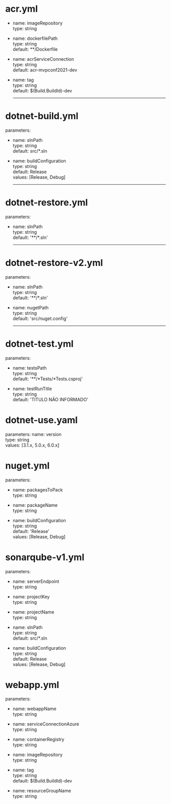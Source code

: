 # acr.yml

- name: imageRepository \
  type: string

- name: dockerfilePath \
  type: string \
  default: **/Dockerfile

- name: acrServiceConnection \
  type: string \
  default: acr-mvpconf2021-dev

- name: tag \
  type: string \
  default: $(Build.BuildId)-dev

  ___

# dotnet-build.yml
parameters:
- name: slnPath \
  type: string \
  default: src/*.sln

- name: buildConfiguration \
  type: string \
  default: Release \
  values: [Release, Debug]

  ___

# dotnet-restore.yml
parameters:
- name: slnPath \
  type: string \
  default: '**/*.sln'

  ___

# dotnet-restore-v2.yml

parameters:
- name: slnPath \
  type: string \
  default: '**/*.sln'

- name: nugetPath \
  type: string \
  default: 'src/nuget.config'

  ___

# dotnet-test.yml

parameters:
- name: testsPath \
  type: string \
  default: '**/*Tests/*Tests.csproj' 

- name: testRunTitle \
  type: string \
  default: 'TITULO NÃO INFORMADO'

# dotnet-use.yaml

parameters:
name: version \
type: string \
values: [3.1.x, 5.0.x, 6.0.x]

# nuget.yml

parameters:
- name: packagesToPack \
  type: string

- name: packageName \
  type: string

- name: buildConfiguration \
  type: string \
  default: 'Release' \
  values: [Release, Debug]

# sonarqube-v1.yml

parameters:
- name: serverEndpoint \
  type: string

- name: projectKey \
  type: string

- name: projectName \
  type: string

- name: slnPath \
  type: string \
  default: src/*.sln

- name: buildConfiguration \
  type: string \
  default: Release \
  values: [Release, Debug]

# webapp.yml

parameters:
- name: webappName \
  type: string

- name: serviceConnectionAzure \
  type: string

- name: containerRegistry \
  type: string

- name: imageRepository \
  type: string

- name: tag \
  type: string \
  default: $(Build.BuildId)-dev

- name: resourceGroupName \
  type: string